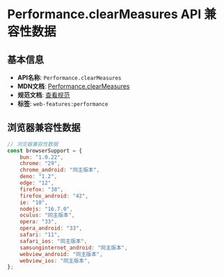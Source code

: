 # Performance.clearMeasures API 兼容性数据

## 基本信息

- **API名称**: `Performance.clearMeasures`
- **MDN文档**: [Performance.clearMeasures](https://developer.mozilla.org/docs/Web/API/Performance/clearMeasures)
- **规范文档**: [查看规范](https://w3c.github.io/user-timing/#dom-performance-clearmeasures)
- **标签**: `web-features:performance`

## 浏览器兼容性数据

```javascript
// 浏览器兼容性数据
const browserSupport = {
    bun: "1.0.22",
    chrome: "29",
    chrome_android: "同主版本",
    deno: "1.2",
    edge: "12",
    firefox: "38",
    firefox_android: "42",
    ie: "10",
    nodejs: "16.7.0",
    oculus: "同主版本",
    opera: "33",
    opera_android: "33",
    safari: "11",
    safari_ios: "同主版本",
    samsunginternet_android: "同主版本",
    webview_android: "同主版本",
    webview_ios: "同主版本",
};

```

